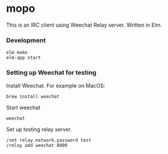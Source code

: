 # mopo

This is an IRC client using Weechat Relay server. Written in Elm.

### Development
```
elm make
elm-app start
```

### Setting up Weechat for testing

Install Weechat. For example on MacOS:
```
brew install weechat
```

Start weechat
```
weechat
```

Set up testing relay server.
```
/set relay.network.password test
/relay add weechat 8000
```